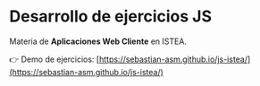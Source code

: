 # Desarrollo de ejercicios JS

Materia de **Aplicaciones Web Cliente** en ISTEA.

👉 Demo de ejercicios: [https://sebastian-asm.github.io/js-istea/](https://sebastian-asm.github.io/js-istea/)
